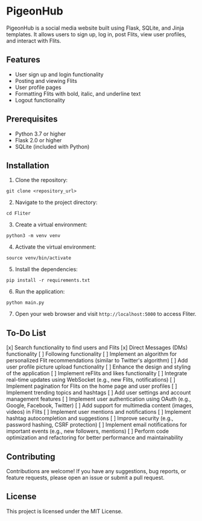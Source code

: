 # PigeonHub

PigeonHub is a social media website built using Flask, SQLite, and Jinja templates. It allows users to sign up, log in, post Flits, view user profiles, and interact with Flits.

## Features

- User sign up and login functionality
- Posting and viewing Flits
- User profile pages
- Formatting Flits with bold, italic, and underline text
- Logout functionality

## Prerequisites

- Python 3.7 or higher
- Flask 2.0 or higher
- SQLite (included with Python)

## Installation

1. Clone the repository:

``
git clone <repository_url>
``

2. Navigate to the project directory:

``
cd Fliter
``

3. Create a virtual environment:

``
python3 -m venv venv
``

4. Activate the virtual environment:

``
source venv/bin/activate
``

5. Install the dependencies:

``
pip install -r requirements.txt
``

6. Run the application:

``
python main.py
``

7. Open your web browser and visit `http://localhost:5000` to access Fliter.

## To-Do List

[x] Search functionality to find users and Flits
[x] Direct Messages (DMs) functionality
[ ] Following functionality
[ ] Implement an algorithm for personalized Flit recommendations (similar to Twitter's algorithm)
[ ] Add user profile picture upload functionality
[ ] Enhance the design and styling of the application
[ ] Implement reFlits and likes functionality
[ ] Integrate real-time updates using WebSocket (e.g., new Flits, notifications)
[ ] Implement pagination for Flits on the home page and user profiles
[ ] Implement trending topics and hashtags
[ ] Add user settings and account management features
[ ] Implement user authentication using OAuth (e.g., Google, Facebook, Twitter)
[ ] Add support for multimedia content (images, videos) in Flits
[ ] Implement user mentions and notifications
[ ] Implement hashtag autocompletion and suggestions
[ ] Improve security (e.g., password hashing, CSRF protection)
[ ] Implement email notifications for important events (e.g., new followers, mentions)
[ ] Perform code optimization and refactoring for better performance and maintainability

## Contributing

Contributions are welcome! If you have any suggestions, bug reports, or feature requests, please open an issue or submit a pull request.

## License

This project is licensed under the MIT License.

